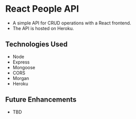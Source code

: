 # React People API

- A simple API for CRUD operations with a React frontend.
- The API is hosted on Heroku.

## Technologies Used

- Node
- Express
- Mongoose
- CORS
- Morgan
- Heroku

## Future Enhancements

- TBD